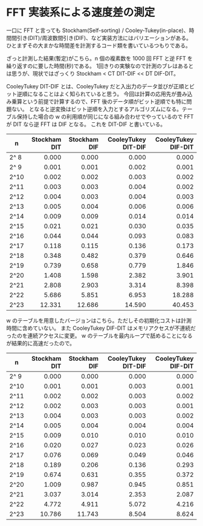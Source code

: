 # FFT 実装系による速度差の測定

一口に FFT と言っても Stockham(Self-sorting) / Cooley-Tukey(in-place)、時間間引き(DIT)/周波数間引き(DIF)、など実装方法にはバリエーションがある。
ひとまずその大まかな時間差を計測するコード類を書いているつもりである。

ざっと計測した結果(暫定)がこちら。n 個の複素数を 1000 回 FFT と逆 FFT を繰り返すのに要した時間(秒)である。
1回きりの実験なので計測のブレはあるとは思うが、現状ではざっくり Stockham < CT DIT-DIF << DT DIF-DIT。

CooleyTukey DIT-DIF とは、CooleyTukey だと入出力のデータ並びが正順とビット逆順になることはよく知られていると思う。
今回は計算の応用先が畳み込み乗算という前提で計算するので、FFT 後のデータ順がビット逆順でも特に問題ない。
となると逆変換はビット逆順を入力とするアルゴリズムになる。テーブル保持した場合の w の利用順が同じになる組み合わせでやっているので FFT が DIT なら逆 FFT は DIF となる。
これを DIT-DIF と書いている。

| n  |Stockham DIT|Stockham DIF|CooleyTukey DIT-DIF|CooleyTukey DIF-DIT|
|----|----------:|----------:|----------:|----------:|
|2^ 8|      0.000|      0.000|      0.000|      0.000|
|2^ 9|      0.001|      0.001|      0.002|      0.001|
|2^10|      0.002|      0.002|      0.003|      0.002|
|2^11|      0.003|      0.003|      0.004|      0.002|
|2^12|      0.004|      0.003|      0.004|      0.003|
|2^13|      0.005|      0.004|      0.006|      0.006|
|2^14|      0.009|      0.009|      0.014|      0.014|
|2^15|      0.021|      0.021|      0.030|      0.035|
|2^16|      0.044|      0.044|      0.093|      0.083|
|2^17|      0.118|      0.115|      0.136|      0.173|
|2^18|      0.348|      0.482|      0.379|      0.646|
|2^19|      0.739|      0.658|      0.779|      1.846|
|2^20|      1.408|      1.598|      2.382|      3.901|
|2^21|      2.808|      2.903|      3.314|      8.398|
|2^22|      5.686|      5.851|      6.953|     18.288|
|2^23|     12.331|     12.686|     14.590|     40.453|

w のテーブルを用意したバージョンはこちら。ただしその初期化コストは計測時間に含めていない。
また CooleyTukey DIF-DIT はメモリアクセスが不連続だったのを連続アクセスに変更。
w のテーブルを最内ループで舐めることになるが結果的に高速だったので。

| n  |Stockham DIT|Stockham DIF|CooleyTukey DIT-DIF|CooleyTukey DIF-DIT|
|----|----------:|----------:|----------:|----------:|
|2^ 9|      0.000|      0.000|      0.000|      0.000|
|2^10|      0.001|      0.001|      0.003|      0.001|
|2^11|      0.002|      0.002|      0.003|      0.002|
|2^12|      0.002|      0.003|      0.003|      0.001|
|2^13|      0.004|      0.003|      0.003|      0.002|
|2^14|      0.005|      0.004|      0.004|      0.004|
|2^15|      0.009|      0.010|      0.010|      0.010|
|2^16|      0.020|      0.027|      0.023|      0.026|
|2^17|      0.076|      0.069|      0.049|      0.046|
|2^18|      0.189|      0.206|      0.136|      0.293|
|2^19|      0.674|      0.631|      0.355|      0.372|
|2^20|      1.009|      0.987|      0.945|      0.851|
|2^21|      3.037|      3.014|      2.353|      2.087|
|2^22|      4.772|      4.911|      5.072|      4.216|
|2^23|     10.786|     11.743|      8.504|      8.624|
